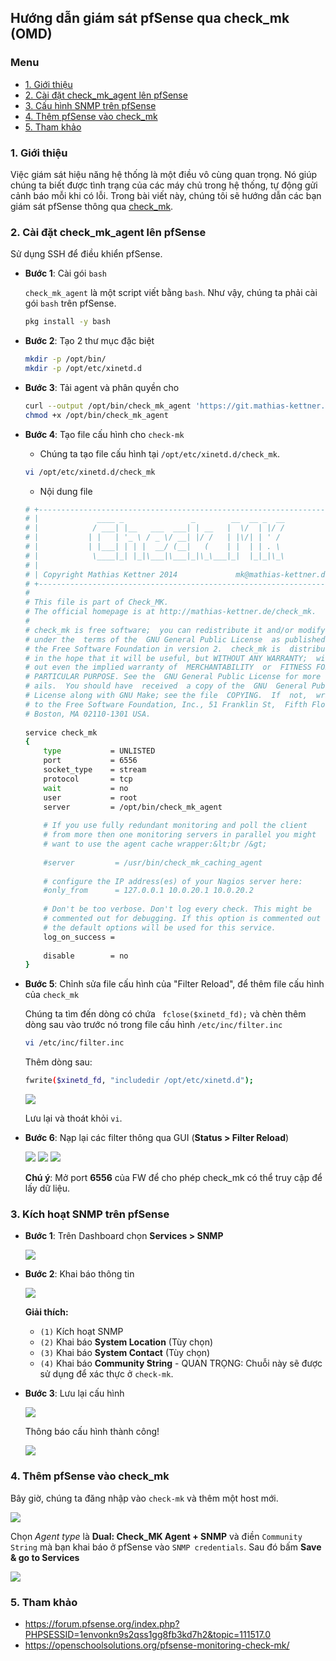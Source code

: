 ## Hướng dẫn giám sát pfSense qua check_mk (OMD)

### Menu

- [1. Giới thiệu](#1)
- [2. Cài đặt check_mk_agent lên pfSense](#2)
- [3. Cấu hình SNMP trên pfSense](#3)
- [4. Thêm pfSense vào check_mk](#4)
- [5. Tham khảo](#5)

<a name="1" />
	
### 1. Giới thiệu

Việc giám sát hiệu năng hệ thống là một điều vô cùng quan trọng. Nó giúp chúng ta biết được tình trạng của các máy chủ trong hệ thống, tự động gửi cảnh báo mỗi khi có lỗi. Trong bài viết này, chúng tôi sẽ hướng dẫn các bạn giám sát pfSense thông qua [check_mk](https://github.com/hoangdh/meditech-ghichep-omd).

<a name="2" />

### 2. Cài đặt check_mk_agent lên pfSense

Sử dụng SSH để điều khiển pfSense.

- **Bước 1**: Cài gói `bash`

	`check_mk_agent` là một script viết bằng `bash`. Như vậy, chúng ta phải cài gói `bash` trên pfSense. 

	```sh
	pkg install -y bash
	```

- **Bước 2**: Tạo 2 thư mục đặc biệt

	```sh
	mkdir -p /opt/bin/
	mkdir -p /opt/etc/xinetd.d
	```
	
- **Bước 3**: Tải agent và phân quyền cho

	```sh
	curl --output /opt/bin/check_mk_agent 'https://git.mathias-kettner.de/git/?p=check_mk.git;a=blob_plain;f=agents/check_mk_agent.freebsd;hb=HEAD'
	chmod +x /opt/bin/check_mk_agent
	```

- **Bước 4**: Tạo file cấu hình cho `check-mk`

	- Chúng ta tạo file cấu hình tại `/opt/etc/xinetd.d/check_mk`.
	
	```sh
	vi /opt/etc/xinetd.d/check_mk
	```
	
	- Nội dung file

	```sh
	# +------------------------------------------------------------------+
	# |             ____ _               _        __  __ _  __           |
	# |            / ___| |__   ___  ___| | __   |  \/  | |/ /           |
	# |           | |   | '_ \ / _ \/ __| |/ /   | |\/| | ' /            |
	# |           | |___| | | |  __/ (__|   (    | |  | | . \            |
	# |            \____|_| |_|\___|\___|_|\_\___|_|  |_|_|\_\           |
	# |                                                                  |
	# | Copyright Mathias Kettner 2014             mk@mathias-kettner.de |
	# +------------------------------------------------------------------+
	#
	# This file is part of Check_MK.
	# The official homepage is at http://mathias-kettner.de/check_mk.
	#
	# check_mk is free software;  you can redistribute it and/or modify it
	# under the  terms of the  GNU General Public License  as published by
	# the Free Software Foundation in version 2.  check_mk is  distributed
	# in the hope that it will be useful, but WITHOUT ANY WARRANTY;  with-
	# out even the implied warranty of  MERCHANTABILITY  or  FITNESS FOR A
	# PARTICULAR PURPOSE. See the  GNU General Public License for more de-
	# ails.  You should have  received  a copy of the  GNU  General Public
	# License along with GNU Make; see the file  COPYING.  If  not,  write
	# to the Free Software Foundation, Inc., 51 Franklin St,  Fifth Floor,
	# Boston, MA 02110-1301 USA.
	 
	service check_mk
	{
		type           = UNLISTED
		port           = 6556
		socket_type    = stream
		protocol       = tcp
		wait           = no
		user           = root
		server         = /opt/bin/check_mk_agent
	 
		# If you use fully redundant monitoring and poll the client
		# from more then one monitoring servers in parallel you might
		# want to use the agent cache wrapper:&lt;br /&gt;
	 
		#server         = /usr/bin/check_mk_caching_agent
	 
		# configure the IP address(es) of your Nagios server here:
		#only_from      = 127.0.0.1 10.0.20.1 10.0.20.2
	 
		# Don't be too verbose. Don't log every check. This might be
		# commented out for debugging. If this option is commented out
		# the default options will be used for this service.
		log_on_success =
	 
		disable        = no
	}
	```

- **Bước 5**: Chỉnh sửa file cấu hình của "Filter Reload", để thêm file cấu hình của `check_mk`

	Chúng ta tìm đến dòng có chứa ` fclose($xinetd_fd);` và chèn thêm dòng sau vào trước nó trong file cấu hình `/etc/inc/filter.inc`
	
	```sh
	vi /etc/inc/filter.inc 
	```
	
	Thêm dòng sau:
	
	```sh
	fwrite($xinetd_fd, "includedir /opt/etc/xinetd.d"); 
	```
	
	<img src="/images/monitor-1.png" />
	
	Lưu lại và thoát khỏi `vi`.	

- **Bước 6**: Nạp lại các filter thông qua GUI (**Status > Filter Reload**)

	<img src="/images/monitor-2.png" />
	
	<img src="/images/monitor-3.png" />
	
	<img src="/images/monitor-4.png" />

	**Chú ý**: Mở port **6556** của FW để cho phép check_mk có thể truy cập để lấy dữ liệu.

<a name="3" />

### 3. Kích hoạt SNMP trên pfSense

- **Bước 1**: Trên Dashboard chọn **Services > SNMP**

	<img src="/images/snmp1.png" />
	
- **Bước 2**: Khai báo thông tin

	<img src="/images/snmp2.png" />
	
	**Giải thích:**
	
	- `(1)` Kích hoạt SNMP
	- `(2)` Khai báo **System Location** (Tùy chọn)
	- `(3)` Khai báo **System Contact** (Tùy chọn)
	- `(4)` Khai báo **Community String** - QUAN TRỌNG: Chuỗi này sẽ được sử dụng để xác thực ở `check-mk`.

- **Bước 3**: Lưu lại cấu hình

	<img src="/images/snmp3.png" />
	
	Thông báo cấu hình thành công!
	
	<img src="/images/snmp4.png" />
	
<a name="4" />

### 4. Thêm pfSense vào check_mk

Bây giờ, chúng ta đăng nhập vào `check-mk` và thêm một host mới. 

<img src="/images/monitor-5.png" />

Chọn *Agent type* là **Dual: Check_MK Agent + SNMP** và điền `Community String` mà bạn khai báo ở pfSense vào `SNMP credentials`. Sau đó bấm **Save & go to Services**

<img src="/images/monitor-6.png" />

<a name="5" />

### 5. Tham khảo

- https://forum.pfsense.org/index.php?PHPSESSID=1envonkn9s2qss1gg8fb3kd7h2&topic=111517.0
- https://openschoolsolutions.org/pfsense-monitoring-check-mk/